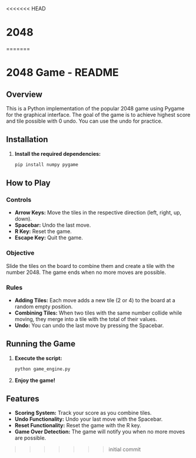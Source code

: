 <<<<<<< HEAD
# 2048
=======
# 2048 Game - README

## Overview

This is a Python implementation of the popular 2048 game using Pygame for the graphical interface. The goal of the game is to achieve highest score and tile possible with 0 undo. You can use the undo for practice. 

## Installation

1. **Install the required dependencies:**
    ```bash
    pip install numpy pygame
    ```

## How to Play

### Controls

- **Arrow Keys:** Move the tiles in the respective direction (left, right, up, down).
- **Spacebar:** Undo the last move.
- **R Key:** Reset the game.
- **Escape Key:** Quit the game.

### Objective

Slide the tiles on the board to combine them and create a tile with the number 2048. The game ends when no more moves are possible.

### Rules

- **Adding Tiles:** Each move adds a new tile (2 or 4) to the board at a random empty position.
- **Combining Tiles:** When two tiles with the same number collide while moving, they merge into a tile with the total of their values.
- **Undo:** You can undo the last move by pressing the Spacebar.

## Running the Game

1. **Execute the script:**
    ```bash
    python game_engine.py
    ```

2. **Enjoy the game!**

## Features

- **Scoring System:** Track your score as you combine tiles.
- **Undo Functionality:** Undo your last move with the Spacebar.
- **Reset Functionality:** Reset the game with the R key.
- **Game Over Detection:** The game will notify you when no more moves are possible.

>>>>>>> initial commit
